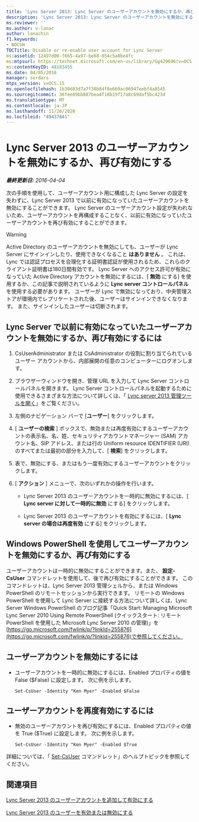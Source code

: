 ```yaml
---
title: 'Lync Server 2013: Lync Server のユーザーアカウントを無効にするか、再び有効にする'
description: 'Lync Server 2013: Lync Server のユーザーアカウントを無効にするか、再び有効にします。'
ms.reviewer: ''
ms.author: v-lanac
author: lanachin
f1.keywords:
- NOCSH
TOCTitle: Disable or re-enable user account for Lync Server
ms:assetid: 12497d00-f665-4a97-be68-854c5a8be4fc
ms:mtpsurl: https://technet.microsoft.com/en-us/library/Gg429696(v=OCS.15)
ms:contentKeyID: 48183455
ms.date: 04/05/2016
manager: serdars
mtps_version: v=OCS.15
ms.openlocfilehash: 1b30d83d7a7f38b84f8e669ac06947eebf4a8545
ms.sourcegitcommit: 36fee89bb887bea4f18b19f17a8c69daf5bc423d
ms.translationtype: MT
ms.contentlocale: ja-JP
ms.lasthandoff: 11/26/2020
ms.locfileid: "49437841"
---
```

# <a name="disable-or-re-enable-user-account-for-lync-server-2013"></a>Lync Server 2013 のユーザーアカウントを無効にするか、再び有効にする

<div data-xmlns="http://www.w3.org/1999/xhtml">

<div class="topic" data-xmlns="http://www.w3.org/1999/xhtml" data-msxsl="urn:schemas-microsoft-com:xslt" data-cs="https://msdn.microsoft.com/">

<div data-asp="https://msdn2.microsoft.com/asp">



</div>

<div id="mainSection">

<div id="mainBody">

<span> </span>

_**最終更新日:** 2016-04-04_

次の手順を使用して、ユーザーアカウント用に構成した Lync Server の設定を失わずに、Lync Server 2013 で以前に有効になっていたユーザーアカウントを無効にすることができます。 Lync Server のユーザーアカウント設定が失われないため、ユーザーアカウントを再構成することなく、以前に有効になっていたユーザーアカウントを再び有効にすることができます。

<div>


> [!WARNING]  
> Active Directory のユーザーアカウントを無効にしても、ユーザーが Lync Server にサインインしたり、使用できなくなること <STRONG>はありません</STRONG> 。 これは、Lync では認証プロセスを合理化する証明書認証が使用されるため、これらのクライアント証明書は180日間有効です。 Lync Server へのアクセス許可が有効になっていた Active Directory アカウントを無効にするには、[ <STRONG>無効</STRONG> にする] を使用するか、この記事で説明されているように <STRONG>Lync server コントロールパネル</STRONG> を使用する必要があります。 ユーザーが Lync で無効になっており、中央管理ストアが環境内でレプリケートされた後、ユーザーはサインインできなくなります。 また、サインインしたユーザーは切断されます。



</div>

<div>

## <a name="to-disable-or-re-enable-a-previously-enabled-user-account-for-lync-server"></a>Lync Server で以前に有効になっていたユーザーアカウントを無効にするか、再び有効にするには

1.  CsUserAdministrator または CsAdministrator の役割に割り当てられているユーザー アカウントから、内部展開の任意のコンピューターにログオンします。

2.  ブラウザーウィンドウを開き、管理 URL を入力して Lync Server コントロールパネルを開きます。 Lync Server コントロールパネルを起動するために使用できるさまざまな方法について詳しくは、「 [Lync server 2013 管理ツールを開く](lync-server-2013-open-lync-server-administrative-tools.md)」をご覧ください。

3.  左側のナビゲーション バーで [**ユーザー**] をクリックします。

4.  [ **ユーザーの検索** ] ボックスで、無効または再度有効にするユーザーアカウントの表示名、名、姓、セキュリティアカウントマネージャー (SAM) アカウント名、SIP アドレス、または行の Uniform resource IDENTIFIER (URI) のすべてまたは最初の部分を入力して、[ **検索**] をクリックします。

5.  表で、無効にする、またはもう一度有効にするユーザーアカウントをクリックします。

6.  [ **アクション** ] メニューで、次のいずれかの操作を行います。
    
      - Lync Server 2013 のユーザーアカウントを一時的に無効にするには、[ **Lync server に対して一時的に無効** にする] をクリックします。
    
      - Lync Server 2013 のユーザーアカウントを有効にするには、[ **Lync server の場合は再度有効** にする] をクリックします。

</div>

<div>

## <a name="using-windows-powershell-to-disable-or-re-enable-user-accounts"></a>Windows PowerShell を使用してユーザーアカウントを無効にするか、再び有効にする

ユーザーアカウントは一時的に無効にすることができます。また、 **設定-CsUser** コマンドレットを使用して、後で再び有効にすることができます。 このコマンドレットは、Lync Server 2013 管理シェルから、または Windows PowerShell のリモートセッションから実行できます。 リモートの Windows PowerShell を使用して Lync Server に接続する方法について詳しくは、Lync Server Windows PowerShell のブログ記事「Quick Start: Managing Microsoft Lync Server 2010 Using Remote PowerShell (クイックスタート: リモート PowerShell を使用した Microsoft Lync Server 2010 の管理)」を[https://go.microsoft.com/fwlink/p/?linkId=255876](https://go.microsoft.com/fwlink/p/?linkid=255876)で参照してください。

<div>

## <a name="to-disable-a-user-account"></a>ユーザーアカウントを無効にするには

  - ユーザーアカウントを一時的に無効にするには、Enabled プロパティの値を False ($False) に設定します。 次に例を示します。
    
        Set-CsUser -Identity "Ken Myer" -Enabled $False

</div>

<div>

## <a name="to-re-enable-a-user-account"></a>ユーザーアカウントを再度有効にするには

  - 無効のユーザーアカウントを再び有効にするには、Enabled プロパティの値を True ($True) に設定します。 次に例を示します。
    
        Set-CsUser -Identity "Ken Myer" -Enabled $True

</div>

詳細については、「 [Set-CsUser](https://docs.microsoft.com/powershell/module/skype/Set-CsUser) コマンドレット」のヘルプトピックを参照してください。

</div>

<div>

## <a name="see-also"></a>関連項目


[Lync Server 2013 のユーザーアカウントを追加して有効にする](lync-server-2013-add-and-enable-user-account-for-lync-server.md)  


[Lync Server 2013 のユーザーを有効または無効にする](lync-server-2013-enabling-and-disabling-users-for-lync-server.md)  
  

</div>

</div>

<span> </span>

</div>

</div>

</div>

